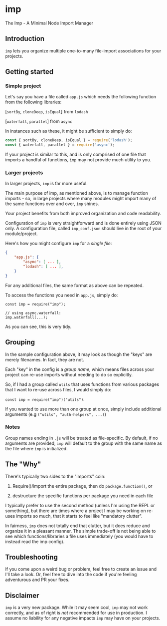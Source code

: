 # imp
The Imp - A Minimal Node Import Manager

## Introduction

`imp` lets you organize multiple one-to-many file-import associations for your projects.

## Getting started

### Simple project

Let's say you have a file called `app.js` which needs the following function from the following libraries:

[`sortBy`, `cloneDeep`, `isEqual`] from `lodash`

[`waterfall`, `parallel`] from `async`

In instances such as these, it might be sufficient to simply do:

```js
const { sortBy, cloneDeep, isEqual } = require('lodash');
const { waterfall, parallel } = require('async');
```

If your project is similar to this, and is only comprised of one file that imports a handful of functions, `imp` may not provide much utility to you.

### Larger projects

In larger projects, `imp` is far more useful.

The main purpose of imp, as mentioned above, is to manage function imports - so, in large projects where many modules might import many of the same functions over and over, `imp` shines.

Your project benefits from both improved organization and code readability.

Configuration of `imp` is very straightforward and is done entirely using JSON only. A configuration file, called `imp_conf.json` should live in the root of your module/project.

Here's how you might configure `imp` for a _single file_:

```json
{
	"app.js": {
		"async": [ ... ],
		"lodash": [ ... ],
	}	
}
```
For any additional files, the same format as above can be repeated.

To access the functions you need in `app.js`, simply do:
```
const imp = require("imp");

// using async.waterfall:
imp.waterfall(...);
```
As you can see, this is very tidy.

## Grouping

In the sample configuration above, it may look as though the "keys" are merely filenames. In fact, they are not. 

Each "key" in the config is a _group name_, which means files across your project can re-use imports without needing to do so explicitly. 

So, if I had a group called `utils` that uses functions from various packages that I want to re-use across files, I would simply do:

`const imp = require("imp")("utils")`.

If you wanted to use more than one group at once, simply include additional arguments (e.g `("utils", "auth-helpers", ...)`)

### Notes

Group names ending in `.js` will be treated as file-specific. By default, if no arguments are provided, `imp` will default to the group with the same name as the file where `imp` is initialized.

## The "Why"

There's typically two sides to the "imports" coin:

1) Require()/import the entire package, then do `package.function()`, or

2) destructure the specific functions per package you need in each file

I typically prefer to use the second method (unless I'm using the REPL or something), but there are times where a project I may be working on re-uses imports so much, that it starts to feel like "mandatory clutter".

In fairness, `imp` does not totally end that clutter, but it does reduce and organize it in a pleasant manner. The simple trade-off is not being able to see which functions/libraries a file uses immediately (you would have to instead read the imp config).

## Troubleshooting

If you come upon a weird bug or problem, feel free to create an issue and I'll take a look. Or, feel free to dive into the code if you're feeling adventurous and PR your fixes.

## Disclaimer

`imp` is a very new package. While it may seem cool, `imp` may not work correctly, and as of right is *not* recommended for use in production. I assume no liability for any negative impacts `imp` may have on your projects.
